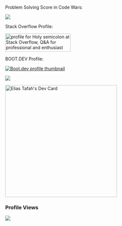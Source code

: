 Problem Solving Score in Code Wars:

 <a href="https://www.codewars.com/users/holy%20semicolon"><img src="https://www.codewars.com/users/holy%20semicolon/badges/large"></a>

 Stack Overflow Profile:
 
 <a href="https://stackoverflow.com/users/10669066/holy-semicolon"><img src="https://stackoverflow.com/users/flair/10669066.png?theme=dark" width="208" height="58" alt="profile for Holy semicolon at Stack Overflow, Q&amp;A for professional and enthusiast programmers" title="profile for Holy semicolon at Stack Overflow, Q&amp;A for professional and enthusiast programmers"></a>



BOOT.DEV Profile:
<p style="text-align: left;">
  <a href="https://www.boot.dev/u/holysemicolon">
    <img src="https://api.boot.dev/v1/users/public/bd96803e-d9f0-48a9-978f-0b86e6d1f02e/thumbnail" alt="Boot.dev profile thumbnail">
  </a>
</p>

![](https://komarev.com/ghpvc/?username=iltafah&color=green)

<a href="https://app.daily.dev/eliastafah"><img src="https://api.daily.dev/devcards/v2/SJPY7VSgwvEOAe3Up3sLu.png?type=default&r=gdf" width="356" alt="Elias Tafah's Dev Card"/></a>

### Profile Views

![](https://count.getloli.com/get/@iltafah.github.readme?theme=rule34)
</br>

<!--![Duolingo Stats](https://duolingo-stats-card.vercel.app/api?id=689143651)-->
<!--![Duolingo Stats](https://duolingo-stats-card.vercel.app/api?id=689143651&sort=xp)-->
<!--<img src="https://duolingo-stats-card.vercel.app/api?username=Holy_Semicolon" alt="Duolingo Stats"/>
-->
